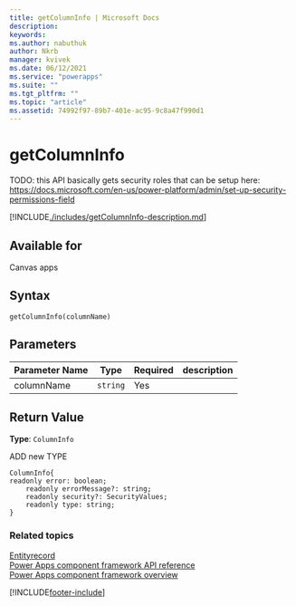 ```yaml
---
title: getColumnInfo | Microsoft Docs
description:
keywords:
ms.author: nabuthuk
author: Nkrb
manager: kvivek
ms.date: 06/12/2021
ms.service: "powerapps"
ms.suite: ""
ms.tgt_pltfrm: ""
ms.topic: "article"
ms.assetid: 74992f97-89b7-401e-ac95-9c8a47f990d1
---
```


# getColumnInfo

TODO: this API basically gets security roles that can be setup here: https://docs.microsoft.com/en-us/power-platform/admin/set-up-security-permissions-field

[!INCLUDE[./includes/getColumnInfo-description.md](./includes/getColumnInfo-description.md)]

## Available for

Canvas apps

## Syntax

`getColumnInfo(columnName)`

## Parameters

| Parameter Name | Type     | Required | description |
| -------------- | -------- | -------- | ----------- |
| columnName     | `string` | Yes      |             |

## Return Value

**Type**: `ColumnInfo`

ADD new TYPE

```
ColumnInfo{
readonly error: boolean;
	readonly errorMessage?: string;
	readonly security?: SecurityValues;
	readonly type: string;
}
```

### Related topics

[Entityrecord](../entityrecord.md)<br/>
[Power Apps component framework API reference](../../reference/index.md)<br/>
[Power Apps component framework overview](../../overview.md)

[!INCLUDE[footer-include](../../../../includes/footer-banner.md)]
